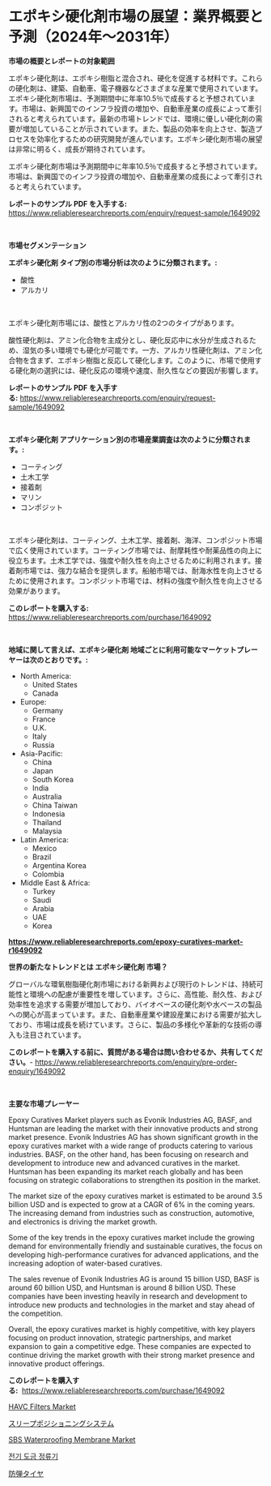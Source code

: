 <p><h1>エポキシ硬化剤市場の展望：業界概要と予測（2024年〜2031年）</h1></p><p><strong>市場の概要とレポートの対象範囲</strong></p>
<p><p>エポキシ硬化剤は、エポキシ樹脂と混合され、硬化を促進する材料です。これらの硬化剤は、建築、自動車、電子機器などさまざまな産業で使用されています。エポキシ硬化剤市場は、予測期間中に年率10.5％で成長すると予想されています。市場は、新興国でのインフラ投資の増加や、自動車産業の成長によって牽引されると考えられています。最新の市場トレンドでは、環境に優しい硬化剤の需要が増加していることが示されています。また、製品の効率を向上させ、製造プロセスを効率化するための研究開発が進んでいます。エポキシ硬化剤市場の展望は非常に明るく、成長が期待されています。</p><p>エポキシ硬化剤市場は予測期間中に年率10.5％で成長すると予想されています。市場は、新興国でのインフラ投資の増加や、自動車産業の成長によって牽引されると考えられています。</p></p>
<p><strong>レポートのサンプル PDF を入手する:</strong> <a href="https://www.reliableresearchreports.com/enquiry/request-sample/1649092">https://www.reliableresearchreports.com/enquiry/request-sample/1649092</a></p>
<p>&nbsp;</p>
<p><strong>市場セグメンテーション</strong></p>
<p><strong>エポキシ硬化剤 タイプ別の市場分析は次のように分類されます。:</strong></p>
<p><ul><li>酸性</li><li>アルカリ</li></ul></p>
<p>&nbsp;</p>
<p><p>エポキシ硬化剤市場には、酸性とアルカリ性の2つのタイプがあります。</p><p>酸性硬化剤は、アミン化合物を主成分とし、硬化反応中に水分が生成されるため、湿気の多い環境でも硬化が可能です。一方、アルカリ性硬化剤は、アミン化合物を含まず、エポキシ樹脂と反応して硬化します。このように、市場で使用する硬化剤の選択には、硬化反応の環境や速度、耐久性などの要因が影響します。</p></p>
<p><strong>レポートのサンプル PDF を入手する:</strong>&nbsp;<a href="https://www.reliableresearchreports.com/enquiry/request-sample/1649092">https://www.reliableresearchreports.com/enquiry/request-sample/1649092</a></p>
<p>&nbsp;</p>
<p><strong> エポキシ硬化剤 アプリケーション別の市場産業調査は次のように分類されます。:</strong></p>
<p><ul><li>コーティング</li><li>土木工学</li><li>接着剤</li><li>マリン</li><li>コンポジット</li></ul></p>
<p>&nbsp;</p>
<p><p>エポキシ硬化剤は、コーティング、土木工学、接着剤、海洋、コンポジット市場で広く使用されています。コーティング市場では、耐摩耗性や耐薬品性の向上に役立ちます。土木工学では、強度や耐久性を向上させるために利用されます。接着剤市場では、強力な結合を提供します。船舶市場では、耐海水性を向上させるために使用されます。コンポジット市場では、材料の強度や耐久性を向上させる効果があります。</p></p>
<p><strong>このレポートを購入する:</strong>&nbsp; <a href="https://www.reliableresearchreports.com/purchase/1649092">https://www.reliableresearchreports.com/purchase/1649092</a></p>
<p>&nbsp;</p>
<p><strong>地域に関して言えば、エポキシ硬化剤 地域ごとに利用可能なマーケットプレーヤーは次のとおりです。:</strong></p>
<p><ul>
    <li>
        North America:
        <ul>
            <li>United States</li>
            <li>Canada</li>
        </ul>
    </li>
    <li>
        Europe:
        <ul>
            <li>Germany</li>
            <li>France</li>
            <li>U.K.</li>
            <li>Italy</li>
            <li>Russia</li>
        </ul>
    </li>
    <li>
        Asia-Pacific:
        <ul>
            <li>China</li>
            <li>Japan</li>
            <li>South Korea</li>
            <li>India</li>
            <li>Australia</li>
            <li>China Taiwan</li>
            <li>Indonesia</li>
            <li>Thailand</li>
            <li>Malaysia</li>
        </ul>
    </li>
    <li>
        Latin America:
        <ul>
            <li>Mexico</li>
            <li>Brazil</li>
            <li>Argentina Korea</li>
            <li>Colombia</li>
        </ul>
    </li>
    <li>
        Middle East & Africa:
        <ul>
            <li>Turkey</li>
            <li>Saudi</li>
            <li>Arabia</li>
            <li>UAE</li>
            <li>Korea</li>
        </ul>
    </li>
    </ul></p>
<p><strong><a href="https://www.reliableresearchreports.com/epoxy-curatives-market-r1649092">https://www.reliableresearchreports.com/epoxy-curatives-market-r1649092</a></strong>&nbsp;</p>
<p><strong>世界の新たなトレンドとは エポキシ硬化剤 市場？</strong></p>
<p><p>グローバルな環氧樹脂硬化剤市場における新興および現行のトレンドは、持続可能性と環境への配慮が重要性を増しています。さらに、高性能、耐久性、および効率性を追求する需要が増加しており、バイオベースの硬化剤や水ベースの製品への関心が高まっています。また、自動車産業や建設産業における需要が拡大しており、市場は成長を続けています。さらに、製品の多様化や革新的な技術の導入も注目されています。</p></p>
<p><strong>このレポートを購入する前に、質問がある場合は問い合わせるか、共有してください。</strong>- <a href="https://www.reliableresearchreports.com/enquiry/pre-order-enquiry/1649092">https://www.reliableresearchreports.com/enquiry/pre-order-enquiry/1649092</a></p>
<p>&nbsp;</p>
<p><strong>主要な市場プレーヤー</strong></p>
<p><p>Epoxy Curatives Market players such as Evonik Industries AG, BASF, and Huntsman are leading the market with their innovative products and strong market presence. Evonik Industries AG has shown significant growth in the epoxy curatives market with a wide range of products catering to various industries. BASF, on the other hand, has been focusing on research and development to introduce new and advanced curatives in the market. Huntsman has been expanding its market reach globally and has been focusing on strategic collaborations to strengthen its position in the market.</p><p>The market size of the epoxy curatives market is estimated to be around 3.5 billion USD and is expected to grow at a CAGR of 6% in the coming years. The increasing demand from industries such as construction, automotive, and electronics is driving the market growth.</p><p>Some of the key trends in the epoxy curatives market include the growing demand for environmentally friendly and sustainable curatives, the focus on developing high-performance curatives for advanced applications, and the increasing adoption of water-based curatives.</p><p>The sales revenue of Evonik Industries AG is around 15 billion USD, BASF is around 60 billion USD, and Huntsman is around 8 billion USD. These companies have been investing heavily in research and development to introduce new products and technologies in the market and stay ahead of the competition.</p><p>Overall, the epoxy curatives market is highly competitive, with key players focusing on product innovation, strategic partnerships, and market expansion to gain a competitive edge. These companies are expected to continue driving the market growth with their strong market presence and innovative product offerings.</p></p>
<p><strong>このレポートを購入する:</strong>&nbsp;&nbsp;<a href="https://www.reliableresearchreports.com/purchase/1649092">https://www.reliableresearchreports.com/purchase/1649092</a></p>
<p><p><a href="https://view.publitas.com/reportprime-1/havc-filters-market-trends-and-market-analysis-forecasted-for-period-2024-2031/">HAVC Filters Market</a></p><p><a href="https://github.com/MosesSpinka1914/Market-Research-Report-List-1/blob/main/213918828463.md">スリープポジショニングシステム</a></p><p><a href="https://issuu.com/reportprime-2/docs/sbs-waterproofing-membrane-market-size-2030.pptx">SBS Waterproofing Membrane Market</a></p><p><a href="https://github.com/Tristiarton768456/Market-Research-Report-List-1/blob/main/260917925912.md">전기 도금 정류기</a></p><p><a href="https://github.com/bevdtkn4419963/Market-Research-Report-List-1/blob/main/186760328462.md">防弾タイヤ</a></p></p>